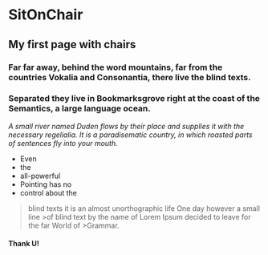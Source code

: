 # SitOnChair
## My first page with chairs
### Far far away, behind the word mountains, far from the countries Vokalia and Consonantia, there live the blind texts.

### Separated they live in Bookmarksgrove right at the coast of the Semantics, a large language ocean.

*A small river named Duden flows by their place and supplies it with the necessary regelialia. It is a paradisematic country, in which roasted parts of sentences fly into your mouth.*


 * Even
 * the
  * all-powerful
  * Pointing has no
  * control about the

>blind texts it is an almost unorthographic life One day however a small line >of blind text by the name of Lorem Ipsum decided to leave for the far World of >Grammar.

#### Thank U!

